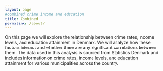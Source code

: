 ```yaml
---
layout: page
#combined crime income and education
title: Combined 
permalink: /about/
---
```


On this page we will explore the relationship between crime rates, income levels, and education attainment in Denmark.
We will analyze how these factors interact and whether there are any significant correlations between them. 
The data used in this analysis is sourced from Statistics Denmark and includes information on crime rates, income levels, and education attainment for various municipalities across the country.
